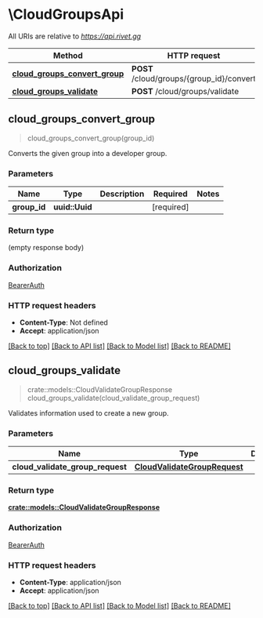 # \CloudGroupsApi

All URIs are relative to *https://api.rivet.gg*

Method | HTTP request | Description
------------- | ------------- | -------------
[**cloud_groups_convert_group**](CloudGroupsApi.md#cloud_groups_convert_group) | **POST** /cloud/groups/{group_id}/convert | 
[**cloud_groups_validate**](CloudGroupsApi.md#cloud_groups_validate) | **POST** /cloud/groups/validate | 



## cloud_groups_convert_group

> cloud_groups_convert_group(group_id)


Converts the given group into a developer group.

### Parameters


Name | Type | Description  | Required | Notes
------------- | ------------- | ------------- | ------------- | -------------
**group_id** | **uuid::Uuid** |  | [required] |

### Return type

 (empty response body)

### Authorization

[BearerAuth](../README.md#BearerAuth)

### HTTP request headers

- **Content-Type**: Not defined
- **Accept**: application/json

[[Back to top]](#) [[Back to API list]](../README.md#documentation-for-api-endpoints) [[Back to Model list]](../README.md#documentation-for-models) [[Back to README]](../README.md)


## cloud_groups_validate

> crate::models::CloudValidateGroupResponse cloud_groups_validate(cloud_validate_group_request)


Validates information used to create a new group.

### Parameters


Name | Type | Description  | Required | Notes
------------- | ------------- | ------------- | ------------- | -------------
**cloud_validate_group_request** | [**CloudValidateGroupRequest**](CloudValidateGroupRequest.md) |  | [required] |

### Return type

[**crate::models::CloudValidateGroupResponse**](CloudValidateGroupResponse.md)

### Authorization

[BearerAuth](../README.md#BearerAuth)

### HTTP request headers

- **Content-Type**: application/json
- **Accept**: application/json

[[Back to top]](#) [[Back to API list]](../README.md#documentation-for-api-endpoints) [[Back to Model list]](../README.md#documentation-for-models) [[Back to README]](../README.md)

